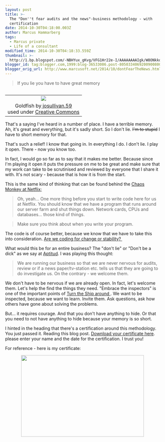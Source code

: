 ```yaml
---
layout: post
title: >-
  The "Don''t fear audits and the news"-business methodology - with
  certification
date: 2014-10-30T04:18:00.003Z
author: Marcus Hammarberg
tags:
  - Marcus private
  - Life of a consultant
modified_time: 2014-10-30T04:18:33.559Z
thumbnail: >-
  http://1.bp.blogspot.com/-NBHYux_gKvg/VFG1Hr22e-I/AAAAAAAAIgk/W8ONkkq1NIA/s72-c/253323619_eb37d646b9_m.jpg
blogger_id: tag:blogger.com,1999:blog-36533086.post-8050334069200900800
blogger_orig_url: http://www.marcusoft.net/2014/10/dontFearTheNews.html
---
```




<div dir="ltr" style="text-align: left;" trbidi="on">

> If you lie you have to have great memory

<table class="tr-caption-container" data-cellpadding="0"
data-cellspacing="0"
style="float: left; margin-right: 1em; text-align: left;">
<colgroup>
<col style="width: 100%" />
</colgroup>
<tbody>
<tr class="odd">
<td style="text-align: center;"><a
href="http://1.bp.blogspot.com/-NBHYux_gKvg/VFG1Hr22e-I/AAAAAAAAIgk/W8ONkkq1NIA/s1600/253323619_eb37d646b9_m.jpg"
data-imageanchor="1"
style="clear: left; margin-bottom: 1em; margin-left: auto; margin-right: auto;"><img
src="http://1.bp.blogspot.com/-NBHYux_gKvg/VFG1Hr22e-I/AAAAAAAAIgk/W8ONkkq1NIA/s1600/253323619_eb37d646b9_m.jpg"
data-border="0" /></a></td>
</tr>
<tr class="even">
<td class="tr-caption" style="text-align: center;">Goldfish by<a
href="https://www.flickr.com/photos/josullivan59/"
target="_blank"> josullivan.59</a><br />
used under <a href="https://creativecommons.org/licenses/by-nc-sa/2.0/"
target="_blank">Creative Commons</a></td>
</tr>
</tbody>
</table>

That's a saying I've heard in a number of place. I have a terrible
memory. Ah, it's great and everything, but it's sadly short. So I don't
lie. ~~I'm to stupid~~ I have to short memory for that.

That's such a relief! I know that going in. In everything I do. I don't
lie. I play it open. There - now you know too.

In fact, I would go so far as to say that it makes me better. Because
since I'm playing it open it puts the pressure on me to be great and
make sure that my work can take to be scrutinised and reviewed by
everyone that I share it with.
It's not scary - because that is how it is from the start.

This is the same kind of thinking that can be found behind the <a
href="http://techblog.netflix.com/2012/07/chaos-monkey-released-into-wild.html"
target="_blank">Chaos Monkey at Netflix;</a>

> Oh, yeah... One more thing before you start to write code here for us
> at Netflix. You should know that we have a program that runs around
> our server farm and shut things down. Network cards, CPUs and
> databases... those kind of things.

> Make sure you think about when you write your program.

The code is of course better, because we know that we have to take this
into consideration.
<a href="http://www.marcusoft.net/2013/04/WhatDoYouOptimizeFor.html"
target="_blank">Are we coding for change or stability? </a>

What would this be for an entire business? The "don't lie" or "Don't be
a dick" as we say
at <a href="http://aptitud.se/" target="_blank">Aptitud</a>. I was
playing this thought:

> We are running our business so that we are never nervous for audits,
> review or if a news paper/tv-station etc. tells us that they are going
> to do investigate us. On the contrary - we welcome them.

We don't have to be nervous if we are already open. In fact, let's
welcome them. Let's help the find the things they need. "Embrace the
inspectors" is one of the important points of <a
href="http://www.amazon.com/Turn-Ship-Around-Turning-Followers/dp/1591846404"
target="_blank">Turn the Ship around </a>. We want to be inspected,
because we want to learn. Invite them. Ask questions, ask how others
have gone about solving the problems.

But... it requires courage. And that you don't have anything to hide. Or
that you need to not have anything to hide because your memory is so
short.

I hinted in the heading that there's a certification around this
methodology. You just passed it. Reading this blog post.
<a href="http://bit.ly/dontFearInvestigation" target="_blank">Download
your certificate here</a>. please enter your name and the date for the
certification. I trust you!

For reference - here is my certificate:

<div class="separator" style="clear: both; text-align: center;">

<a
href="http://3.bp.blogspot.com/-kgWsuHhhXTA/VFG79U7yllI/AAAAAAAAIg0/cUW6KSXiUhA/s1600/Screen%2BShot%2B2014-10-30%2Bat%2B11.17.33%2B.png"
data-imageanchor="1" style="margin-left: 1em; margin-right: 1em;"><img
src="http://3.bp.blogspot.com/-kgWsuHhhXTA/VFG79U7yllI/AAAAAAAAIg0/cUW6KSXiUhA/s1600/Screen%2BShot%2B2014-10-30%2Bat%2B11.17.33%2B.png"
data-border="0" width="400" height="265" /></a>

</div>

</div>

